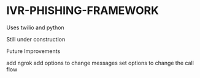 # IVR-PHISHING-FRAMEWORK

Uses twilio and python 

Still under construction

Future Improvements

add ngrok
add options to change messages
set options to change the call flow

